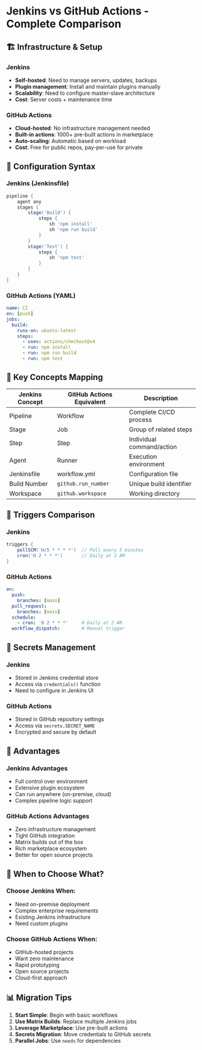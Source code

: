 # Jenkins vs GitHub Actions - Complete Comparison

## 🏗️ Infrastructure & Setup

### Jenkins
- **Self-hosted**: Need to manage servers, updates, backups
- **Plugin management**: Install and maintain plugins manually
- **Scalability**: Need to configure master-slave architecture
- **Cost**: Server costs + maintenance time

### GitHub Actions
- **Cloud-hosted**: No infrastructure management needed
- **Built-in actions**: 1000+ pre-built actions in marketplace
- **Auto-scaling**: Automatic based on workload
- **Cost**: Free for public repos, pay-per-use for private

## 📝 Configuration Syntax

### Jenkins (Jenkinsfile)
```groovy
pipeline {
    agent any
    stages {
        stage('Build') {
            steps {
                sh 'npm install'
                sh 'npm run build'
            }
        }
        stage('Test') {
            steps {
                sh 'npm test'
            }
        }
    }
}
```

### GitHub Actions (YAML)
```yaml
name: CI
on: [push]
jobs:
  build:
    runs-on: ubuntu-latest
    steps:
      - uses: actions/checkout@v4
      - run: npm install
      - run: npm run build
      - run: npm test
```

## 🔧 Key Concepts Mapping

| Jenkins Concept | GitHub Actions Equivalent | Description |
|----------------|---------------------------|-------------|
| Pipeline | Workflow | Complete CI/CD process |
| Stage | Job | Group of related steps |
| Step | Step | Individual command/action |
| Agent | Runner | Execution environment |
| Jenkinsfile | workflow.yml | Configuration file |
| Build Number | `github.run_number` | Unique build identifier |
| Workspace | `github.workspace` | Working directory |

## 🚀 Triggers Comparison

### Jenkins
```groovy
triggers {
    pollSCM('H/5 * * * *')  // Poll every 5 minutes
    cron('H 2 * * *')       // Daily at 2 AM
}
```

### GitHub Actions
```yaml
on:
  push:
    branches: [main]
  pull_request:
    branches: [main]
  schedule:
    - cron: '0 2 * * *'     # Daily at 2 AM
  workflow_dispatch:        # Manual trigger
```

## 🔐 Secrets Management

### Jenkins
- Stored in Jenkins credential store
- Access via `credentials()` function
- Need to configure in Jenkins UI

### GitHub Actions
- Stored in GitHub repository settings
- Access via `secrets.SECRET_NAME`
- Encrypted and secure by default

## 🌟 Advantages

### Jenkins Advantages
- Full control over environment
- Extensive plugin ecosystem
- Can run anywhere (on-premise, cloud)
- Complex pipeline logic support

### GitHub Actions Advantages
- Zero infrastructure management
- Tight GitHub integration
- Matrix builds out of the box
- Rich marketplace ecosystem
- Better for open source projects

## 🎯 When to Choose What?

### Choose Jenkins When:
- Need on-premise deployment
- Complex enterprise requirements
- Existing Jenkins infrastructure
- Need custom plugins

### Choose GitHub Actions When:
- GitHub-hosted projects
- Want zero maintenance
- Rapid prototyping
- Open source projects
- Cloud-first approach

## 📊 Migration Tips

1. **Start Simple**: Begin with basic workflows
2. **Use Matrix Builds**: Replace multiple Jenkins jobs
3. **Leverage Marketplace**: Use pre-built actions
4. **Secrets Migration**: Move credentials to GitHub secrets
5. **Parallel Jobs**: Use `needs` for dependencies
